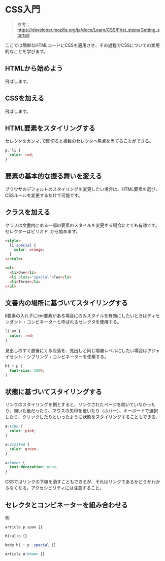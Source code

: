 # CSS入門

> 参考：https://developer.mozilla.org/ja/docs/Learn/CSS/First_steps/Getting_started

ここでは簡単なHTMLコードにCSSを適用させ、その過程でCSSについての実用的なことを学びます。

## HTMLから始めよう

飛ばします。

## CSSを加える

飛ばします。

## HTML要素をスタイリングする

セレクタをカンマ`,`で区切ると複数のセレクタへ焦点を当てることができる。

```css
p, li {
  color: red;
}
```

## 要素の基本的な振る舞いを変える

ブラウザのデフォルトのスタイリングを変更したい場合は、HTML要素を選び、CSSルールを変更するだけで可能です。

## クラスを加える

クラスは文書内にある一部の要素のスタイルを変更する場合にとても有効です。
セレクターはピリオド`.`から始めます。

```html
<style>
  li.special {
    color: orange;
  }
</style>

<ul>
  <li>One</li>
  <li class="special">Two</li>
  <li>Three</li>
</ul>
```

## 文書内の場所に基づいてスタイリングする

li要素の入れ子にem要素がある場合にのみスタイルを有効にしたいときはディセンダント・コンビネーターと呼ばれるセレクタを使用する。

```css
li em {
  color: red;
}
```

見出しのすぐ直後にくる段落を、見出しと同じ階層レベルにしたい場合はアジャイセント・シブリング・コンビネーターを使用する。

```css
h1 + p {
  font-size: 200%;
}
```

## 状態に基づいてスタイリングする

リンクのスタイリングを例とすると、リンクされたページを開いていなかったり、開いた後だったり、マウスの矢印を置いたり（ホバー）、キーボードで選択したり、クリックしたりといったように状態をスタイリングすることもできる。

```css
a:link {
  color: pink;
}

a:visited {
  color: green;
}

a:hover {
  text-decoration: none;
}
```

CSSではリンクの下線を消すこともできるが、それはリンクであるかどうかわからなくなる。アクセシビリティには注意すること。

## セレクタとコンビネーターを組み合わせる

例

```css
article p span {}

h1+ul+p {}

body h1 + p .special {}

article a:hover {}
```


